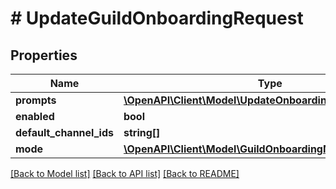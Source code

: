 # # UpdateGuildOnboardingRequest

## Properties

Name | Type | Description | Notes
------------ | ------------- | ------------- | -------------
**prompts** | [**\OpenAPI\Client\Model\UpdateOnboardingPromptRequest[]**](UpdateOnboardingPromptRequest.md) |  | [optional]
**enabled** | **bool** |  | [optional]
**default_channel_ids** | **string[]** |  | [optional]
**mode** | [**\OpenAPI\Client\Model\GuildOnboardingMode**](GuildOnboardingMode.md) |  | [optional]

[[Back to Model list]](../../README.md#models) [[Back to API list]](../../README.md#endpoints) [[Back to README]](../../README.md)
